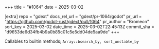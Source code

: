 +++
title = "#1064"
date = 2025-03-02

[extra]
repo = "gdext"
docs_rel_url = "gdext/pr-1064/godot"
pr_url = "https://github.com/godot-rust/gdext/pull/1064"
pr_author = "Bromeon"
sort_key = 2025-03-02
date_time = 2025-03-02T22:45:13Z
commit_sha = "d9653de6d34fb4b9a0b85c01c5e5dd04de5aa9de"
+++

Callables to builtin methods; `Array::bsearch_by, sort_unstable_by`

